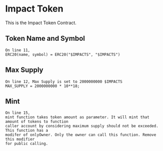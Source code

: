 # Impact Token

This is the Impact Token Contract.

## Token Name and Symbol

    On line 11,
    ERC20(name, symbol) = ERC20("$IMPACTS", "$IMPACTS")

## Max Supply

    On line 12, Max Supply is set to 2000000000 $IMPACTS
    MAX_SUPPLY = 2000000000 * 10**18;

## Mint

    On line 15,
    mint function takes token amount as parameter. It will mint that amount of tokens to function
    caller account by considering maximum supply should not be exceeded. This function has a
    modifer of onlyOwner. Only the owner can call this function. Remove this modifier
    for public calling.
